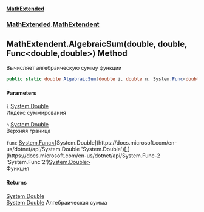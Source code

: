 #### [MathExtended](index.md 'index')
### [MathExtended](MathExtended.md 'MathExtended').[MathExtendent](MathExtended_MathExtendent.md 'MathExtended.MathExtendent')
## MathExtendent.AlgebraicSum(double, double, Func&lt;double,double&gt;) Method
Вычисляет алгебраическую сумму функции  
```csharp
public static double AlgebraicSum(double i, double n, System.Func<double,double> func);
```
#### Parameters
<a name='MathExtended_MathExtendent_AlgebraicSum(double_double_System_Func_double_double_)_i'></a>
`i` [System.Double](https://docs.microsoft.com/en-us/dotnet/api/System.Double 'System.Double')  
Индекс суммирования
  
<a name='MathExtended_MathExtendent_AlgebraicSum(double_double_System_Func_double_double_)_n'></a>
`n` [System.Double](https://docs.microsoft.com/en-us/dotnet/api/System.Double 'System.Double')  
Верхняя граница
  
<a name='MathExtended_MathExtendent_AlgebraicSum(double_double_System_Func_double_double_)_func'></a>
`func` [System.Func&lt;](https://docs.microsoft.com/en-us/dotnet/api/System.Func-2 'System.Func`2')[System.Double](https://docs.microsoft.com/en-us/dotnet/api/System.Double 'System.Double')[,](https://docs.microsoft.com/en-us/dotnet/api/System.Func-2 'System.Func`2')[System.Double](https://docs.microsoft.com/en-us/dotnet/api/System.Double 'System.Double')[&gt;](https://docs.microsoft.com/en-us/dotnet/api/System.Func-2 'System.Func`2')  
Функция
  
#### Returns
[System.Double](https://docs.microsoft.com/en-us/dotnet/api/System.Double 'System.Double')  
[System.Double](https://docs.microsoft.com/en-us/dotnet/api/System.Double 'System.Double') Алгебраическая сумма
